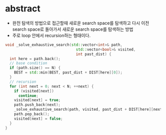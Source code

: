 # abstract

- 완전 탐색의 방법으로 접근할때 새로운 search space를 탐색하고 다시
  이전 search space로 돌아가서 새로운 search space를 탐색하는 방법
- 주로 loop 안에서 recursion하는 형태이다.

```cpp
void _solve_exhaustive_search(std::vector<int>& path,
                                std::vector<bool>& visited,
                                int past_dist) {
  int here = path.back();
  // base condition
  if (path.size() == N) {
    BEST = std::min(BEST, past_dist + DIST[here][0]);
  }
  // recursion
  for (int next = 0; next < N; ++next) {
    if (visited[next])
      continue;
    visited[next] = true;
    path.push_back(next);
    _solve_exhaustive_search(path, visited, past_dist + DIST[here][next]);
    path.pop_back();
    visited[next] = false;
  }
}
```
  